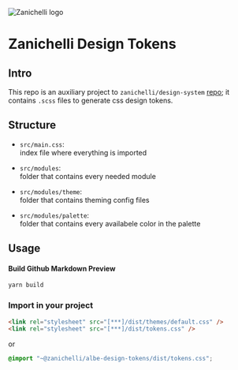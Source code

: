 ![Zanichelli logo](https://www.zanichelli.it/static/zanichelli/templates/zanichelli/_template_style/images/logo-print.png)

# Zanichelli Design Tokens

## Intro 
This repo is an auxiliary project to `zanichelli/design-system` [repo](https://github.com/ZanichelliEditore/design-system); it contains `.scss` files to generate css design tokens.

## Structure 

- `src/main.css`:   
  index file where everything is imported 

- `src/modules`:  
  folder that contains every needed module

- `src/modules/theme`:  
  folder that contains theming config files
  
- `src/modules/palette`:  
  folder that contains every availabele color in the palette

## Usage

#### Build Github Markdown Preview

```bash
yarn build
```

### Import in your project 
```html 
<link rel="stylesheet" src="[***]/dist/themes/default.css" />
<link rel="stylesheet" src="[***]/dist/tokens.css" />
```

or 
```css
@import "~@zanichelli/albe-design-tokens/dist/tokens.css";
```